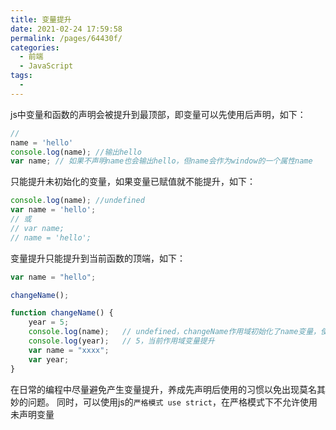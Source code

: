 ```yaml
---
title: 变量提升
date: 2021-02-24 17:59:58
permalink: /pages/64430f/
categories:
  - 前端
  - JavaScript
tags:
  - 
---
```

js中变量和函数的声明会被提升到最顶部，即变量可以先使用后声明，如下：
```js
//
name = 'hello'
console.log(name); //输出hello
var name; // 如果不声明name也会输出hello，但name会作为window的一个属性name
```

只能提升未初始化的变量，如果变量已赋值就不能提升，如下：
```js
console.log(name); //undefined
var name = 'hello'; 
// 或
// var name;
// name = 'hello';
```

变量提升只能提升到当前函数的顶端，如下：
```js
var name = "hello";

changeName();

function changeName() {
	year = 5;
    console.log(name);   // undefined，changeName作用域初始化了name变量，使用name时以当前作用域为准
	console.log(year);   // 5，当前作用域变量提升
    var name = "xxxx";
	var year;
}
```

在日常的编程中尽量避免产生变量提升，养成先声明后使用的习惯以免出现莫名其妙的问题。
同时，可以使用js的`严格模式 use strict`，在严格模式下不允许使用未声明变量